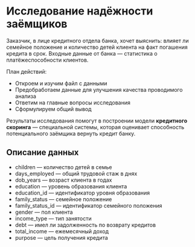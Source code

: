 # Исследование надёжности заёмщиков

Заказчик, в лице кредитного отдела банка, хочет выяснить: влияет ли семейное положение и количество детей клиента на факт погашения кредита в срок. Входные данные от банка — статистика о платёжеспособности клиентов.

План действий:
- Откроем и изучим файл с данными
- Предобработаем данные для улучшения качества проводимого анализа
- Ответим на главные вопросы исследования
- Сформулируем общий вывод

Результаты исследования помогут в построении модели **кредитного скоринга** — специальной системы, которая оценивает способность потенциального заёмщика вернуть кредит банку.

## Описание данных
- children — количество детей в семье
- days_employed — общий трудовой стаж в днях
- dob_years — возраст клиента в годах
- education — уровень образования клиента
- education_id — идентификатор уровня образования
- family_status — семейное положение
- family_status_id — идентификатор семейного положения
- gender — пол клиента
- income_type — тип занятости
- debt — имел ли задолженность по возврату кредитов
- total_income — ежемесячный доход
- purpose — цель получения кредита
